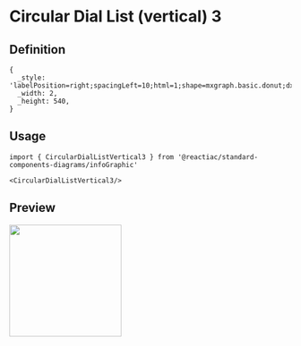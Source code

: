 # Circular Dial List (vertical) 3

## Definition

```
{
  _style: 'labelPosition=right;spacingLeft=10;html=1;shape=mxgraph.basic.donut;dx=10;strokeColor=none;fillColor=#F08E81;fontSize=12;fontColor=#AE4132;align=left;fontStyle=1;',
  _width: 2,
  _height: 540,
}
```

## Usage

```
import { CircularDialListVertical3 } from '@reactiac/standard-components-diagrams/infoGraphic'

<CircularDialListVertical3/>
```

## Preview

<img src="./circular-dial-list-vertical-3.png" width="200"/>
